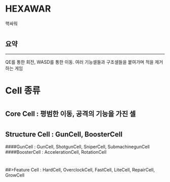 # HEXAWAR
핵싸워
#
#
## 요약
-----------
QE를 통한 회전, WASD를 통한 이동.
여러 기능셀들과 구조셀들을 붙여가며 적을 제거하는 게임
# Cell 종류
#
## Core Cell : 평범한 이동, 공격의 기능을 가진 셀
#
## Structure Cell : GunCell, BoosterCell
####GunCell : GunCell, ShotgunCell, SniperCell, SubmachinegunCell
####BoosterCell : AccelerationCell, RotationCell
#
##>Feature Cell : HardCell, OverclockCell, FastCell, LiteCell, RepairCell, GrowCell
# 
